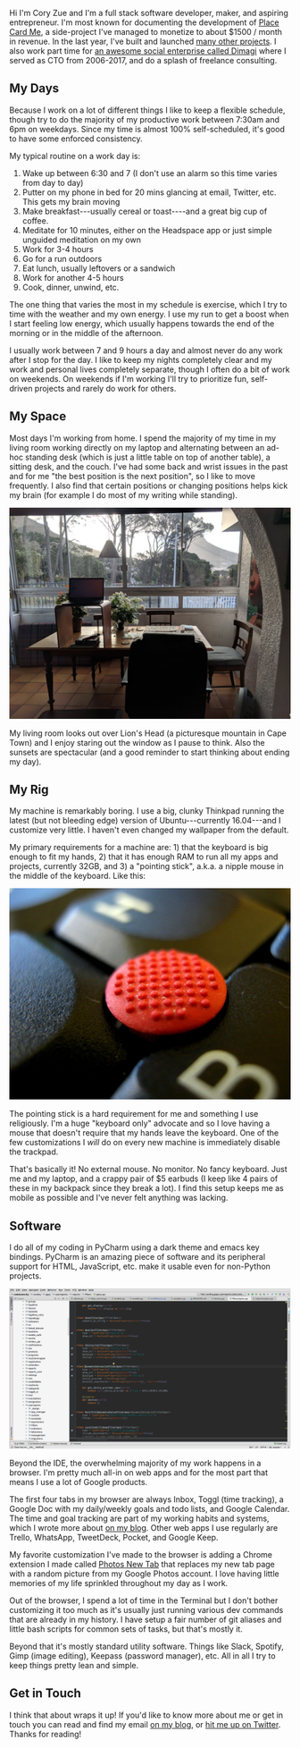 Hi I'm Cory Zue and I'm a full stack software developer, maker, and aspiring entrepreneur. 
I'm most known for documenting the development of [Place Card Me](https://www.placecard.me/), 
a side-project I've managed to monetize to about $1500 / month in revenue. In the last year, 
I've built and launched [many other projects](http://www.coryzue.com/projects/). 
I also work part time for [an awesome social enterprise called Dimagi](https://dimagi.com/) where I served as CTO from 2006-2017, 
and do a splash of freelance consulting.

## My Days

Because I work on a lot of different things I like to keep a flexible schedule, 
though try to do the majority of my productive work between 7:30am and 6pm on weekdays. 
Since my time is almost 100% self-scheduled, it's good to have some enforced consistency. 

My typical routine on a work day is:

1. Wake up between 6:30 and 7 (I don't use an alarm so this time varies from day to day)
2. Putter on my phone in bed for 20 mins glancing at email, Twitter, etc. This gets my brain moving
3. Make breakfast---usually cereal or toast----and a great big cup of coffee.
4. Meditate for 10 minutes, either on the Headspace app or just simple unguided meditation on my own
5. Work for 3-4 hours
6. Go for a run outdoors
7. Eat lunch, usually leftovers or a sandwich
8. Work for another 4-5 hours
9. Cook, dinner, unwind, etc.

The one thing that varies the most in my schedule is exercise, which I try to time with the weather and my own energy. 
I use my run to get a boost when I start feeling low energy, which usually happens towards the end of the morning or 
in the middle of the afternoon.

I usually work between 7 and 9 hours a day and almost never do any work after I stop for the day. 
I like to keep my nights completely clear and my work and personal lives completely separate, 
though I often do a bit of work on weekends. 
On weekends if I'm working I'll try to prioritize fun, self-driven projects and rarely do work for others.

## My Space

Most days I'm working from home. 
I spend the majority of my time in my living room working directly on my laptop and alternating between an ad-hoc standing desk 
(which is just a little table on top of another table), a sitting desk, and the couch. 
I've had some back and wrist issues in the past and for me "the best position is the next position", so I like to move frequently. 
I also find that certain positions or changing positions helps kick my brain (for example I do most of my writing while standing). 

![My desk](images/czue-desk.jpg)

My living room looks out over Lion's Head (a picturesque mountain in Cape Town) and I enjoy staring out the window as I pause to think. 
Also the sunsets are spectacular (and a good reminder to start thinking about ending my day).

## My Rig

My machine is remarkably boring. 
I use a big, clunky Thinkpad running the latest (but not bleeding edge) version of Ubuntu---currently 16.04---and I customize very little. 
I haven't even changed my wallpaper from the default. 

My primary requirements for a machine are: 1) that the keyboard is big enough to fit my hands, 
2) that it has enough RAM to run all my apps and projects, currently 32GB, and 
3) a "pointing stick", a.k.a. a nipple mouse in the middle of the keyboard. Like this:

![Pointing Stick](images/pointing-stick.jpeg)

The pointing stick is a hard requirement for me and something I use religiously. 
I'm a huge "keyboard only" advocate and so I love having a mouse that doesn't require that my hands leave the keyboard. 
One of the few customizations I *will* do on every new machine is immediately disable the trackpad.

That's basically it! No external mouse. No monitor. No fancy keyboard. 
Just me and my laptop, and a crappy pair of $5 earbuds (I keep like 4 pairs of these in my backpack since they break a lot). 
I find this setup keeps me as mobile as possible and I've never felt anything was lacking. 

## Software

I do all of my coding in PyCharm using a dark theme and emacs key bindings. 
PyCharm is an amazing piece of software and its peripheral support for HTML, JavaScript, etc. make it usable even for non-Python projects.

![PyCharm](images/pycharm.png)

Beyond the IDE, the overwhelming majority of my work happens in a browser. 
I'm pretty much all-in on web apps and for the most part that means I use a lot of Google products. 

The first four tabs in my browser are always Inbox, Toggl (time tracking), a Google Doc with my daily/weekly goals and todo lists, 
and Google Calendar. 
The time and goal tracking are part of my working habits and systems, which I wrote more about 
[on my blog](http://www.coryzue.com/writing/working-alone/). 
Other web apps I use regularly are Trello, WhatsApp, TweetDeck, Pocket, and Google Keep.

My favorite customization I've made to the browser is adding a Chrome extension I made called [Photos New Tab](http://www.photosnewtab.com/) 
that replaces my new tab page with a random picture from my Google Photos account. 
I love having little memories of my life sprinkled throughout my day as I work.

Out of the browser, I spend a lot of time in the Terminal but I don't bother customizing it too much 
as it's usually just running various dev commands that are already in my history. 
I have setup a fair number of git aliases and little bash scripts for common sets of tasks, but that's mostly it.

Beyond that it's mostly standard utility software. Things like Slack, Spotify, Gimp (image editing), Keepass (password manager), etc. 
All in all I try to keep things pretty lean and simple.

## Get in Touch

I think that about wraps it up! 
If you'd like to know more about me or get in touch you can read and find my email [on my blog](http://www.coryzue.com/), 
or [hit me up on Twitter](https://twitter.com/czue). Thanks for reading!
